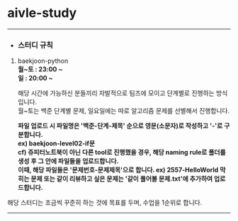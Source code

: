# aivle-study
***

+ ### 스터디 규칙
1. baekjoon-python               
**월~토 : 23:00 \~                       
일 : 20:00 \~**  
     
                 
      해당 시간에 가능하신 분들끼리 자발적으로 팀즈에 모이고 단계별로 진행하는 방식입니다.               
      월~토는 백준 단계별 문제, 일요일에는 따로 알고리즘 문제를 선별해서 진행합니다.
         
      **파일 업로드 시 파일명은 '백준-단계-제목' 순으로 영문(소문자)로 작성하고 '-'로 구분합니다.               
      ex) baekjoon-level02-if문               
      cf) 쥬피터노트북이 아닌 다른 tool로 진행했을 경우, 해당 naming rule로 폴더를 생성 후 그 안에 파일들을 업로드합니다.               
      이때, 해당 파일들은 '문제번호-문제제목'으로 합니다. ex) 2557-HelloWorld
      막히는 문제 또는 같이 리뷰하고 싶은 문제는 '같이 풀어볼 문제.txt'에 추가하여 업로드합니다.**               
  
해당 스터디는 조금씩 꾸준히 하는 것에 목표를 두며, 수업을 1순위로 합니다.
***
